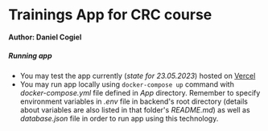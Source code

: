 # Trainings App for CRC course
**Author: Daniel Cogiel**

##### Running app

- You may test the app currently (*state for 23.05.2023*) hosted on [Vercel](https://trainings-test1.vercel.app/login)
- You may run app locally using `docker-compose up` command with *docker-compose.yml* file defined in *App* directory. Remember to specify environment variables in *.env* file in backend's root directory (details about variables are also listed in that folder's *README.md*) as well as *database.json* file in order to run app using this technology.